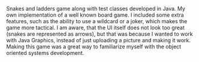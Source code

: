Snakes and ladders game along with test classes developed in Java. 
My own implementation of a well known board game. I included some extra features, such as the ability to use a wildcard or a joker, which makes the game more tactical. 
I am aware, that the UI itself does not look too great (snakes are represented as arrows), but that was because I wanted to work with Java Graphics, instead of just uploading a picture and making it work.
Making this game was a great way to familiarize myself with the object oriented systems development. 
